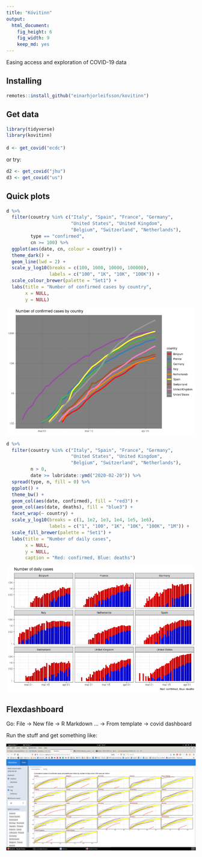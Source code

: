 ```yaml
---
title: "Kóvitinn"
output: 
  html_document: 
    fig_height: 6
    fig_width: 9
    keep_md: yes
---
```




Easing access and exploration of COVID-19 data

## Installing


```r
remotes::install_github("einarhjorleifsson/kovitinn")
```

## Get data


```r
library(tidyverse)
library(kovitinn)

d <- get_covid("ecdc")
```

or try:

```r
d2 <- get_covid("jhu")
d3 <- get_covid("us")
```


## Quick plots


```r
d %>% 
  filter(country %in% c("Italy", "Spain", "France", "Germany",
                        "United States", "United Kingdom",
                        "Belgium", "Switzerland", "Netherlands"),
         type == "confirmed",
         cn >= 100) %>% 
  ggplot(aes(date, cn, colour = country)) +
  theme_dark() +
  geom_line(lwd = 2) +
  scale_y_log10(breaks = c(100, 1000, 10000, 100000),
                labels = c("100", "1K", "10K", "100K")) +
  scale_colour_brewer(palette = "Set1") +
  labs(title = "Number of confirmed cases by country",
       x = NULL,
       y = NULL)
```

![](README_files/figure-html/cumconfirmed-1.png)<!-- -->


```r
d %>% 
  filter(country %in% c("Italy", "Spain", "France", "Germany",
                        "United States", "United Kingdom",
                        "Belgium", "Switzerland", "Netherlands"),
         n > 0,
         date >= lubridate::ymd("2020-02-20")) %>%
  spread(type, n, fill = 0) %>% 
  ggplot() +
  theme_bw() +
  geom_col(aes(date, confirmed), fill = "red3") +
  geom_col(aes(date, deaths), fill = "blue3") +
  facet_wrap(~ country) +
  scale_y_log10(breaks = c(1, 1e2, 1e3, 1e4, 1e5, 1e6),
                labels = c("1", "100", "1K", "10K", "100K", "1M")) +
  scale_fill_brewer(palette = "Set1") +
  labs(title = "Number of daily cases",
       x = NULL,
       y = NULL,
       caption = "Red: confirmed, Blue: deaths")
```

![](README_files/figure-html/dailyconfirmed-1.png)<!-- -->

## Flexdashboard

Go: File -> New file -> R Markdown ... -> From template -> covid dashboard

Run the stuff and get something like:

<img src="README_files/figure-html/dashboard.png" width="1920" />


